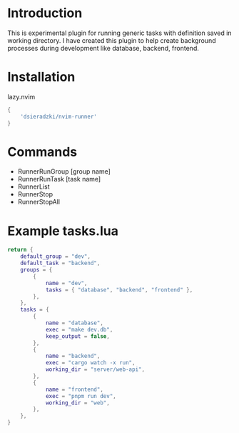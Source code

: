 # Introduction
This is experimental plugin for running generic tasks with definition saved in working directory. I have created this plugin to help create background processes during development like database, backend, frontend.

# Installation
lazy.nvim
```lua
{
    'dsieradzki/nvim-runner'
}
```

# Commands

- RunnerRunGroup [group name]
- RunnerRunTask [task name]
- RunnerList
- RunnerStop <task name>
- RunnerStopAll

# Example tasks.lua
```lua
return {
	default_group = "dev",
	default_task = "backend",
	groups = {
		{
			name = "dev",
			tasks = { "database", "backend", "frontend" },
		},
	},
	tasks = {
		{
			name = "database",
			exec = "make dev.db",
			keep_output = false,
		},
		{
			name = "backend",
			exec = "cargo watch -x run",
			working_dir = "server/web-api",
		},
		{
			name = "frontend",
			exec = "pnpm run dev",
			working_dir = "web",
		},
	},
}
```

